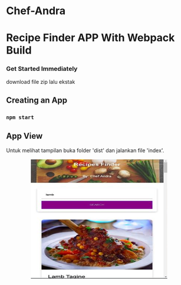 # Chef-Andra

# Recipe Finder APP With Webpack Build

### Get Started Immediately

download file zip lalu ekstak

## Creating an App

### `npm start` 

## App View

Untuk melihat tampilan buka folder 'dist' dan jalankan file 'index'.

<p align='center'>
<img src='https://github.com/RiandraAL/Chef-Andra/blob/master/p3.jpg'>
</p>


